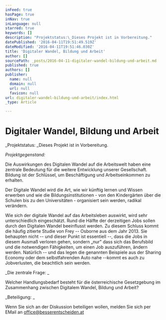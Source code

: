 ```yaml
---
inFeed: true
hasPage: true
inNav: true
inLanguage: null
starred: true
keywords: []
description: "Projektstatus:\_Dieses Projekt ist in Vorbereitung."
datePublished: '2016-04-11T19:51:49.519Z'
dateModified: '2016-04-11T19:51:46.030Z'
title: 'Digitaler Wandel, Bildung und Arbeit'
author: []
sourcePath: _posts/2016-04-11-digitaler-wandel-bildung-und-arbeit.md
published: true
authors: []
publisher:
  name: null
  domain: null
  url: null
  favicon: null
url: digitaler-wandel-bildung-und-arbeit/index.html
_type: Article

---
```

# Digitaler Wandel, Bildung und Arbeit

_Projektstatus: _Dieses Projekt ist in Vorbereitung.

_Projektgegenstand:_

Die Auswirkungen des Digitalen Wandel auf die
Arbeitswelt haben eine zentrale Bedeutung für die weitere Entwicklung unserer
Gesellschaft. Bildung ist der Schlüssel, um Beschäftigung und Arbeitseinkommen
zu erhalten. 

Der Digitale Wandel wird die Art, wie wir
künftig lernen und Wissen erwerben und wie die Bildungsinstitutionen - von den
Kindergärten über die Schulen bis zu den Universitäten - organisiert sein
werden, radikal verändern. 

Wie sich der digitale Wandel auf das
Arbeitsleben auswirkt, wird sehr unterschiedlich eingeschätzt. Rund die Hälfte
der derzeitigen Jobs sollen durch den Digitalen Wandel beeinflusst werden. Zu
diesem Schluss kommt die häufig zitierte Studie von Frey -- Osborne aus dem Jahr
2013\. Sie behaupten nicht -- und dieser Punkt ist essentiell --, dass die Jobs in
diesem Ausmaß verloren gehen, sondern „nur" dass sich das Berufsbild und die
notwendigen Fähigkeiten, um einen Job auszuführen, ändern werden. Natürlich --
und das legen die genannten Beispiele aus der Sharing Economy oder dem
selbstfahrenden Auto nahe --kommt es auch zu Jobverlusten, die beachtlich sein
werden. 

_Die zentrale Frage: _

Welcher Handlungsbedarf besteht für die
österreichische Gesetzgebung im Zusammenhang zwischen Digitalem Wandel, Bildung
und Arbeit?

_Beteiligung: _

Wenn Sie sich an der Diskussion beteiligen wollen, melden Sie sich per EMail an office@besserentscheiden.at